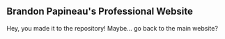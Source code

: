 ## Brandon Papineau's Professional Website

Hey, you made it to the repository! Maybe... go back to the main website?
